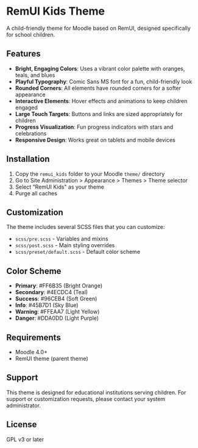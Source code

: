 # RemUI Kids Theme

A child-friendly theme for Moodle based on RemUI, designed specifically for school children.

## Features

- **Bright, Engaging Colors**: Uses a vibrant color palette with oranges, teals, and blues
- **Playful Typography**: Comic Sans MS font for a fun, child-friendly look
- **Rounded Corners**: All elements have rounded corners for a softer appearance
- **Interactive Elements**: Hover effects and animations to keep children engaged
- **Large Touch Targets**: Buttons and links are sized appropriately for children
- **Progress Visualization**: Fun progress indicators with stars and celebrations
- **Responsive Design**: Works great on tablets and mobile devices

## Installation

1. Copy the `remui_kids` folder to your Moodle `theme/` directory
2. Go to Site Administration > Appearance > Themes > Theme selector
3. Select "RemUI Kids" as your theme
4. Purge all caches

## Customization

The theme includes several SCSS files that you can customize:

- `scss/pre.scss` - Variables and mixins
- `scss/post.scss` - Main styling overrides
- `scss/preset/default.scss` - Default color scheme

## Color Scheme

- **Primary**: #FF6B35 (Bright Orange)
- **Secondary**: #4ECDC4 (Teal)
- **Success**: #96CEB4 (Soft Green)
- **Info**: #45B7D1 (Sky Blue)
- **Warning**: #FFEAA7 (Light Yellow)
- **Danger**: #DDA0DD (Light Purple)

## Requirements

- Moodle 4.0+
- RemUI theme (parent theme)

## Support

This theme is designed for educational institutions serving children. For support or customization requests, please contact your system administrator.

## License

GPL v3 or later

